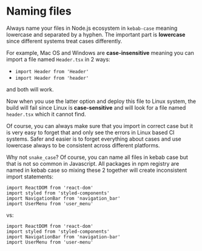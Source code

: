 # Naming files

Always name your files in Node.js ecosystem in `kebab-case` meaning lowercase and separated by a hyphen. The important part is **lowercase** since different systems treat cases differently.

For example, Mac OS and Windows are **case-insensitive** meaning you can import a file named `Header.tsx` in 2 ways:

* `import Header from 'Header'`
* `import Header from 'header'`

and both will work. 

Now when you use the latter option and deploy this file to Linux system, the build will fail since Linux is **case-sensitive** and will look for a file named `header.tsx` which it cannot find.

Of course, you can always make sure that you import in correct case but it is very easy to forget that and only see the errors in Linux based CI systems. Safer and easier is to forget everything about cases and use lowercase always to be consistent across different platforms. 

Why not `snake_case`? Of course, you can name all files in kebab case but that is not so common in Javascript. All packages in npm registry are named in kebab case so mixing these 2 together will create inconsistent import statements:


```
import ReactDOM from 'react-dom'
import styled from 'styled-components'
import NavigationBar from 'navigation_bar'
import UserMenu from 'user_menu'
```

vs:

```
import ReactDOM from 'react-dom'
import styled from 'styled-components'
import NavigationBar from 'navigation-bar'
import UserMenu from 'user-menu'
```

